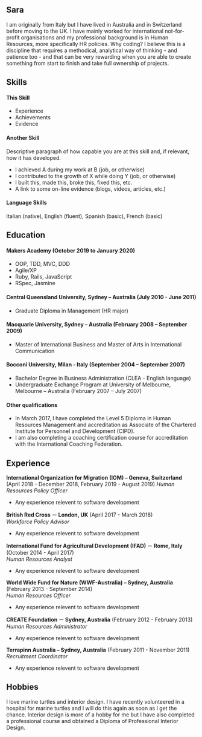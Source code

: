 ## Sara

I am originally from Italy but I have lived in Australia and in Switzerland before moving to the UK. 
I have mainly worked for international not-for-profit organisations and my professional background is in Human Resources, more specifically HR policies. 
Why coding? I believe this is a discipline that requires a methodical, analytical way of thinking - and patience too - and that can be very rewarding when you are able to create something from start to finish and take full ownership of projects. 

## Skills

#### This Skill

- Experience
- Achievements
- Evidence

#### Another Skill

Descriptive paragraph of how capable you are at this skill and, if relevant, how it has developed.

- I achieved A during my work at B (job, or otherwise)
- I contributed to the growth of X while doing Y (job, or otherwise)
- I built this, made this, broke this, fixed this, etc.
- A link to some on-line evidence (blogs, videos, articles, etc.)

#### Language Skills

Italian (native), English (fluent), Spanish (basic), French (basic)

## Education

#### Makers Academy (October 2019 to January 2020)

- OOP, TDD, MVC, DDD
- Agile/XP
- Ruby, Rails, JavaScript
- RSpec, Jasmine

#### Central Queensland University, Sydney – Australia (July 2010 - June 2011)

- Graduate Diploma in Management (HR major)

#### Macquarie University, Sydney – Australia (February 2008 – September 2009)

- Master of International Business and Master of Arts in International Communication

#### Bocconi University, Milan - Italy (September 2004 – September 2007)

- Bachelor Degree in Business Administration (CLEA - English language)
- Undergraduate Exchange Program at University of Melbourne, Melbourne – Australia (February 2007 – July 2007)	

#### Other qualifications

- In March 2017, I have completed the Level 5 Diploma in Human Resources Management and accreditation as Associate of the Chartered Institute for Personnel and Development (CIPD).
-	I am also completing a coaching certification course for accreditation with the International Coaching Federation.

## Experience

**International Organization for Migration (IOM) – Geneva, Switzerland** 
(April  2018 - December 2018, February 2019 - August 2019) 
*Human Resources Policy Officer*  
- Any experience relevent to software development

**British Red Cross － London, UK** 
(April 2017 - March 2018)   
*Workforce Policy Advisor*  
- Any experience relevent to software development

**International Fund for Agricultural Development (IFAD) － Rome, Italy** 
(October 2014 - April 2017)   
*Human Resources Analyst*  
- Any experience relevent to software development

**World Wide Fund for Nature (WWF-Australia) – Sydney, Australia** 
(February 2013 - September 2014)   
*Human Resources Officer*  
- Any experience relevent to software development

**CREATE Foundation － Sydney, Australia** (February 2012 - February 2013)   
*Human Resources Administrator*  
- Any experience relevent to software development

**Terrapinn Australia – Sydney, Australia** (February 2011 - November 2011)   
*Recruitment Coordinator*  
- Any experience relevent to software development

## Hobbies

I love marine turtles and interior design. I have recently volunteered in a hospital for marine turtles and I will do this again as soon as I get the chance. Interior design is more of a hobby for me but I have also completed a professional course and obtained a Diploma of Professional Interior Design.
